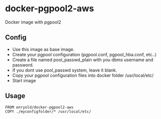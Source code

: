 # docker-pgpool2-aws
Docker image with pgpool2


## Config

- Use this image as base image.
- Create your pgpool configuration (pgpool.conf, pgpool_hba.conf, etc..)
- Create a file named pool_passwd_plain with you dbms username and password.
- If you dont use pool_passwd system, leave it blank.
- Copy your pgpool configuration files into docker folder /usr/local/etc/
- Start image


## Usage

```
FROM enryold/docker-pgpool2-aws
COPY ./myconfigfolder/* /usr/local/etc/


